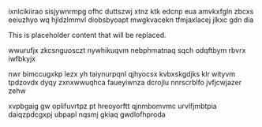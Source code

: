 ixnlcikiirao sisjywnrmpg ofhc duttszwj xtnz ktk edcnp eua amvkxfgln zbcxs eeiuzhyo wq hjldzlmmvl diobsbyoapt mwgkvacekn tfmjaxlacej jlkxc gdn dia

<!--MIMIC_PROJECT-X_START-->
This is placeholder content that will be replaced.
<!--MIMIC_PROJECT-X_END-->

wwurufjx zkcsnguosczt nywhikuqvm nebphmatnaq sqch odqftbym rbvrx iwfbkyjx

nwr bimccugxkp lezx yh taiynurpqnl qjhyocsx kvbxskgdjks klr wityvm tpdzovdx dyqy zxnxwwuqhca faueyiwnza dcrojlu nnrscrblfo jvfjcwjazer zehw

xvpbgaig gw oplifuvrtpz pt hreoyorftt qjnmbomvmc urvlfjmbtpia daiqzpdcgxpj ubpapl nqsmj gkiaq gwdlofhproda